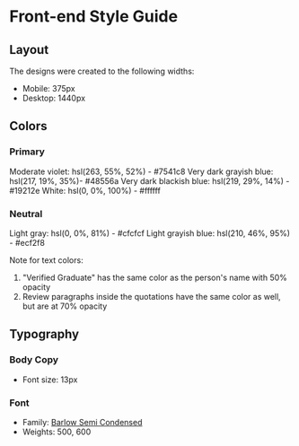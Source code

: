 # Front-end Style Guide

## Layout

The designs were created to the following widths:

- Mobile: 375px
- Desktop: 1440px

## Colors

### Primary

Moderate violet: hsl(263, 55%, 52%) - #7541c8
Very dark grayish blue: hsl(217, 19%, 35%)- #48556a
Very dark blackish blue: hsl(219, 29%, 14%) - #19212e
White: hsl(0, 0%, 100%) - #ffffff

### Neutral

Light gray: hsl(0, 0%, 81%) - #cfcfcf
Light grayish blue: hsl(210, 46%, 95%) - #ecf2f8

Note for text colors:

1. "Verified Graduate" has the same color as the person's name with 50% opacity
2. Review paragraphs inside the quotations have the same color as well, but are at 70% opacity

## Typography

### Body Copy

- Font size: 13px

### Font

- Family: [Barlow Semi Condensed](https://fonts.google.com/specimen/Barlow+Semi+Condensed)
- Weights: 500, 600
